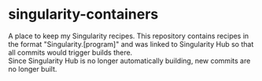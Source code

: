 # singularity-containers
A place to keep my Singularity recipes.
This repository contains recipes in the format "Singularity.[program]" and was linked to Singularity Hub so that all commits would trigger builds there.  
Since Singularity Hub is no longer automatically building, new commits are no longer built.

